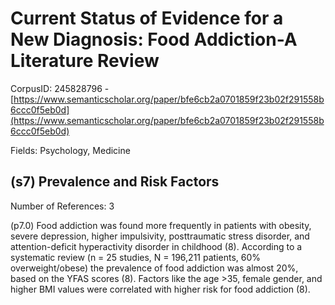 # Current Status of Evidence for a New Diagnosis: Food Addiction-A Literature Review

CorpusID: 245828796 - [https://www.semanticscholar.org/paper/bfe6cb2a0701859f23b02f291558b6ccc0f5eb0d](https://www.semanticscholar.org/paper/bfe6cb2a0701859f23b02f291558b6ccc0f5eb0d)

Fields: Psychology, Medicine

## (s7) Prevalence and Risk Factors
Number of References: 3

(p7.0) Food addiction was found more frequently in patients with obesity, severe depression, higher impulsivity, posttraumatic stress disorder, and attention-deficit hyperactivity disorder in childhood (8). According to a systematic review (n = 25 studies, N = 196,211 patients, 60% overweight/obese) the prevalence of food addiction was almost 20%, based on the YFAS scores (8). Factors like the age >35, female gender, and higher BMI values were correlated with higher risk for food addiction (8).
